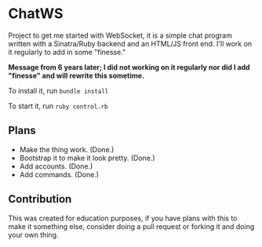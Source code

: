 # ChatWS

Project to get me started with WebSocket, it is a simple chat program written with a Sinatra/Ruby backend and an HTML/JS
front end. I'll work on it regularly to add in some "finesse."

**Message from 6 years later; I did not working on it regularly nor did I add "finesse" and will rewrite this sometime.**

To install it, run `bundle install`

To start it, run `ruby control.rb`

## Plans

* Make the thing work. (Done.)
* Bootstrap it to make it look pretty. (Done.)
* Add accounts. (Done.)
* Add commands. (Done.)

## Contribution

This was created for education purposes, if you have plans with this to make it something else, consider doing a pull request or forking it and doing your own thing.
